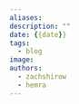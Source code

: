 ```yaml
---
aliases: 
description: ""
date: {{date}}
tags:
  - blog
image: 
authors:
  - zachshirow
  - hemra
---
```

